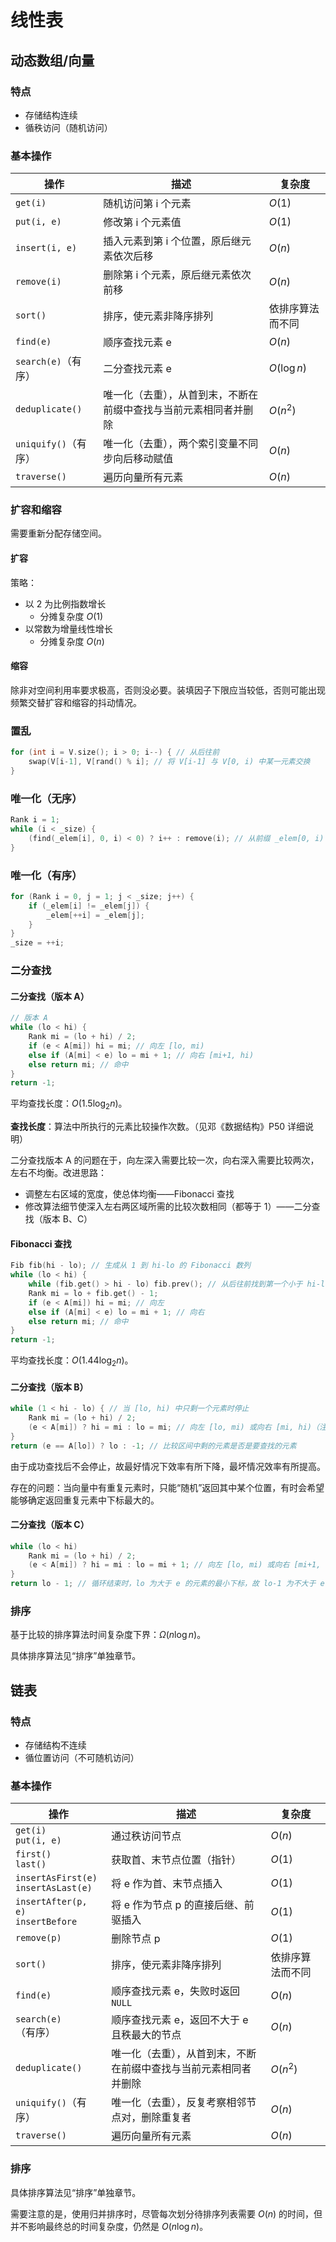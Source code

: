 # 线性表

## 动态数组/向量

### 特点

- 存储结构连续
- 循秩访问（随机访问）

### 基本操作

| 操作 | 描述 | 复杂度 |
| --- | --- | --- |
| `get(i)` | 随机访问第 i 个元素 | $O(1)$ |
| `put(i, e)` | 修改第 i 个元素值 | $O(1)$ |
| `insert(i, e)` | 插入元素到第 i 个位置，原后继元素依次后移 | $O(n)$ |
| `remove(i)` | 删除第 i 个元素，原后继元素依次前移 | $O(n)$ |
| `sort()` | 排序，使元素非降序排列 | 依排序算法而不同 |
| `find(e)` | 顺序查找元素 e | $O(n)$ |
| `search(e)`（有序） | 二分查找元素 e | $O(\log{n})$ |
| `deduplicate()` | 唯一化（去重），从首到末，不断在前缀中查找与当前元素相同者并删除 | $O(n^2)$ |
| `uniquify()`（有序） | 唯一化（去重），两个索引变量不同步向后移动赋值 | $O(n)$ |
| `traverse()` | 遍历向量所有元素 | $O(n)$ |

### 扩容和缩容

需要重新分配存储空间。

#### 扩容

策略：

- 以 2 为比例指数增长
    - 分摊复杂度 $O(1)$
- 以常数为增量线性增长
    - 分摊复杂度 $O(n)$

#### 缩容

除非对空间利用率要求极高，否则没必要。装填因子下限应当较低，否则可能出现频繁交替扩容和缩容的抖动情况。

### 置乱

```cpp
for (int i = V.size(); i > 0; i--) { // 从后往前
    swap(V[i-1], V[rand() % i]; // 将 V[i-1] 与 V[0, i) 中某一元素交换
}
```

### 唯一化（无序）

```cpp
Rank i = 1;
while (i < _size) {
    (find(_elem[i], 0, i) < 0) ? i++ : remove(i); // 从前缀 _elem[0, i) 中寻找相同者并删除
}
```

### 唯一化（有序）

```cpp
for (Rank i = 0, j = 1; j < _size; j++) {
    if (_elem[i] != _elem[j]) {
        _elem[++i] = _elem[j];
    }
}
_size = ++i;
```

### 二分查找

#### 二分查找（版本 A）

```cpp
// 版本 A
while (lo < hi) {
    Rank mi = (lo + hi) / 2;
    if (e < A[mi]) hi = mi; // 向左 [lo, mi)
    else if (A[mi] < e) lo = mi + 1; // 向右 [mi+1, hi)
    else return mi; // 命中
}
return -1;
```

平均查找长度：$O(1.5 \log_2{n})$。

**查找长度**：算法中所执行的元素比较操作次数。（见邓《数据结构》P50 详细说明）

二分查找版本 A 的问题在于，向左深入需要比较一次，向右深入需要比较两次，左右不均衡。改进思路：

- 调整左右区域的宽度，使总体均衡——Fibonacci 查找
- 修改算法细节使深入左右两区域所需的比较次数相同（都等于 1）——二分查找（版本 B、C）

#### Fibonacci 查找

```cpp
Fib fib(hi - lo); // 生成从 1 到 hi-lo 的 Fibonacci 数列
while (lo < hi) {
    while (fib.get() > hi - lo) fib.prev(); // 从后往前找到第一个小于 hi-lo 的 Fibonacci 数
    Rank mi = lo + fib.get() - 1;
    if (e < A[mi]) hi = mi; // 向左
    else if (A[mi] < e) lo = mi + 1; // 向右
    else return mi; // 命中
}
return -1;
```

平均查找长度：$O(1.44 \log_2{n})$。

#### 二分查找（版本 B）

```cpp
while (1 < hi - lo) { // 当 [lo, hi) 中只剩一个元素时停止
    Rank mi = (lo + hi) / 2;
    (e < A[mi]) ? hi = mi : lo = mi; // 向左 [lo, mi) 或向右 [mi, hi)（注意即使 e == A[mi] 也不会停止）
}
return (e == A[lo]) ? lo : -1; // 比较区间中剩的元素是否是要查找的元素
```

由于成功查找后不会停止，故最好情况下效率有所下降，最坏情况效率有所提高。

存在的问题：当向量中有重复元素时，只能“随机”返回其中某个位置，有时会希望能够确定返回重复元素中下标最大的。

#### 二分查找（版本 C）

```cpp
while (lo < hi)
    Rank mi = (lo + hi) / 2;
    (e < A[mi]) ? hi = mi : lo = mi + 1; // 向左 [lo, mi) 或向右 [mi+1, hi)
}
return lo - 1; // 循环结束时，lo 为大于 e 的元素的最小下标，故 lo-1 为不大于 e 的最大下标
```

### 排序

基于比较的排序算法时间复杂度下界：$\Omega(n \log{n})$。

具体排序算法见“排序”单独章节。

## 链表

### 特点

- 存储结构不连续
- 循位置访问（不可随机访问）

### 基本操作

| 操作 | 描述 | 复杂度 |
| --- | --- | --- |
| `get(i)`<br>`put(i, e)` | 通过秩访问节点 | $O(n)$ |
| `first()`<br>`last()` | 获取首、末节点位置（指针） | $O(1)$ |
| `insertAsFirst(e)`<br>`insertAsLast(e)` |将 e 作为首、末节点插入 | $O(1)$ |
| `insertAfter(p, e)`<br>`insertBefore` | 将 e 作为节点 p 的直接后继、前驱插入 | $O(1)$ |
| `remove(p)` | 删除节点 p | $O(1)$ |
| `sort()` | 排序，使元素非降序排列 | 依排序算法而不同 |
| `find(e)` | 顺序查找元素 e，失败时返回 `NULL` | $O(n)$ |
| `search(e)`（有序） | 顺序查找元素 e，返回不大于 e 且秩最大的节点 | $O(n)$ |
| `deduplicate()` | 唯一化（去重），从首到末，不断在前缀中查找与当前元素相同者并删除 | $O(n^2)$ |
| `uniquify()`（有序） | 唯一化（去重），反复考察相邻节点对，删除重复者 | $O(n)$ |
| `traverse()` | 遍历向量所有元素 | $O(n)$ |

### 排序

具体排序算法见“排序”单独章节。

需要注意的是，使用归并排序时，尽管每次划分待排序列表需要 $O(n)$ 的时间，但并不影响最终总的时间复杂度，仍然是 $O(n \log{n})$。
